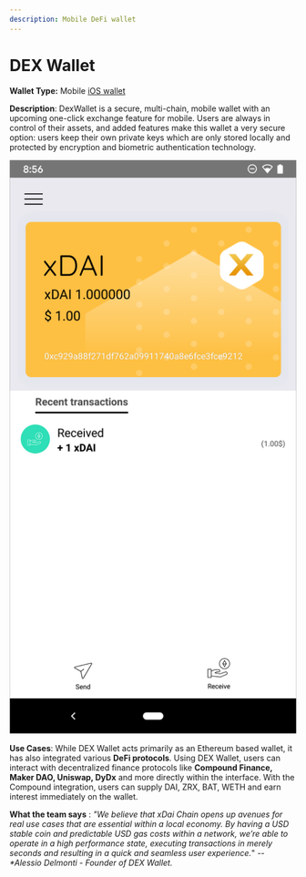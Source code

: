 ```yaml
---
description: Mobile DeFi wallet
---
```


# DEX Wallet

**Wallet Type:** Mobile [iOS wallet](https://itunes.apple.com/us/app/dexwallet/id1434816150?ls=1\&mt=8)

**Description**: DexWallet is a secure, multi-chain, mobile wallet with an upcoming one-click exchange feature for mobile. Users are always in control of their assets, and added features make this wallet a very secure option: users keep their own private keys which are only stored locally and protected by encryption and biometric authentication technology.

![DEX Wallet on Android 10](../../.gitbook/assets/dex.png)

**Use Cases**:  While DEX Wallet acts primarily as an Ethereum based wallet, it has also integrated various **DeFi protocols**. Using DEX Wallet, users can interact with decentralized finance protocols like **Compound Finance, Maker DAO, Uniswap, DyDx** and more directly within the interface. With the Compound integration, users can supply DAI, ZRX, BAT, WETH and earn interest immediately on the wallet.

**What the team says** : _"We believe that xDai Chain opens up avenues for real use cases that are essential within a local economy. By having a USD stable coin and predictable USD gas costs within a network, we’re able to operate in a high performance state, executing transactions in merely seconds and resulting in a quick and seamless user experience._" _-- \*Alessio Delmonti - Founder of DEX Wallet._
